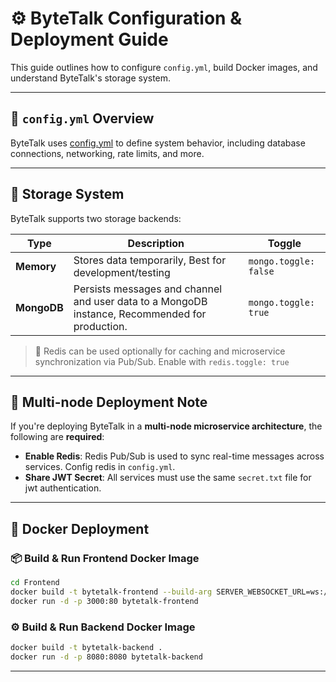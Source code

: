 
# ⚙️ ByteTalk Configuration & Deployment Guide

This guide outlines how to configure `config.yml`, build Docker images, and understand ByteTalk's storage system.

---

## 📄 `config.yml` Overview

ByteTalk uses [config.yml](backend/src/main/java/me/teixayo/bytetalk/resources/config.yml) to define system behavior, including database connections, networking, rate limits, and more.

---

## 💾 Storage System

ByteTalk supports two storage backends:

| Type      | Description                                                                                    | Toggle          |
|-----------|------------------------------------------------------------------------------------------------|-----------------|
| **Memory**| Stores data temporarily, Best for development/testing                                          | `mongo.toggle: false` |
| **MongoDB** | Persists messages and channel and user data to a MongoDB instance, Recommended for production. | `mongo.toggle: true` |

> 🔁 Redis can be used optionally for caching and microservice synchronization via Pub/Sub. Enable with `redis.toggle: true`

---

## 🔑 Multi-node Deployment Note

If you're deploying ByteTalk in a **multi-node microservice architecture**, the following are **required**:

- **Enable Redis**: Redis Pub/Sub is used to sync real-time messages across services. Config redis in `config.yml`.
- **Share JWT Secret**: All services must use the same `secret.txt` file for jwt authentication.


---

## 🐳 Docker Deployment

### 📦 Build & Run Frontend Docker Image

```bash
cd Frontend
docker build -t bytetalk-frontend --build-arg SERVER_WEBSOCKET_URL=ws://localhost:8080 .
docker run -d -p 3000:80 bytetalk-frontend
```

### ⚙️ Build & Run Backend Docker Image

```bash
docker build -t bytetalk-backend .
docker run -d -p 8080:8080 bytetalk-backend
```
---
